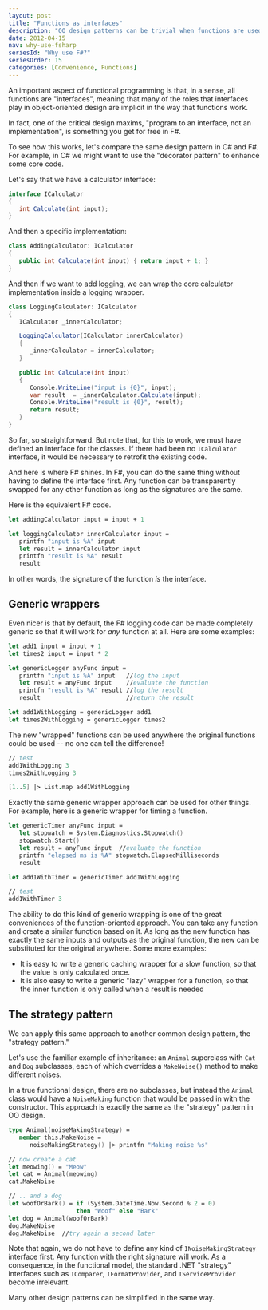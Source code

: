 ```yaml
---
layout: post
title: "Functions as interfaces"
description: "OO design patterns can be trivial when functions are used"
date: 2012-04-15
nav: why-use-fsharp
seriesId: "Why use F#?"
seriesOrder: 15
categories: [Convenience, Functions]
---
```



An important aspect of functional programming is that, in a sense, all functions are "interfaces", meaning that many of the roles that interfaces play in object-oriented design are implicit in the way that functions work.

In fact, one of the critical design maxims, "program to an interface, not an implementation", is something you get for free in F#.

To see how this works, let's compare the same design pattern in C# and F#. For example, in C# we might want to use the "decorator pattern" to enhance some core code.

Let's say that we have a calculator interface:

```csharp
interface ICalculator
{
   int Calculate(int input);
}
```

And then a specific implementation:

```csharp
class AddingCalculator: ICalculator
{
   public int Calculate(int input) { return input + 1; }
}
```

And then if we want to add logging, we can wrap the core calculator implementation inside a logging wrapper.

```csharp
class LoggingCalculator: ICalculator
{
   ICalculator _innerCalculator;

   LoggingCalculator(ICalculator innerCalculator)
   {
      _innerCalculator = innerCalculator;
   }

   public int Calculate(int input)
   {
      Console.WriteLine("input is {0}", input);
      var result  = _innerCalculator.Calculate(input);
      Console.WriteLine("result is {0}", result);
      return result;
   }
}
```

So far, so straightforward. But note that, for this to work, we must have defined an interface for the classes. If there had been no `ICalculator` interface, it would be necessary to retrofit the existing code.

And here is where F# shines. In F#, you can do the same thing without having to define the interface first. Any function can be transparently swapped for any other function as long as the signatures are the same.

Here is the equivalent F# code.

```fsharp
let addingCalculator input = input + 1

let loggingCalculator innerCalculator input =
   printfn "input is %A" input
   let result = innerCalculator input
   printfn "result is %A" result
   result
```

In other words, the signature of the function *is* the interface.

## Generic wrappers

Even nicer is that by default, the F# logging code can be made completely generic so that it will work for *any* function at all. Here are some examples:

```fsharp
let add1 input = input + 1
let times2 input = input * 2

let genericLogger anyFunc input =
   printfn "input is %A" input   //log the input
   let result = anyFunc input    //evaluate the function
   printfn "result is %A" result //log the result
   result                        //return the result

let add1WithLogging = genericLogger add1
let times2WithLogging = genericLogger times2
```

The new "wrapped" functions can be used anywhere the original functions could be used -- no one can tell the difference!

```fsharp
// test
add1WithLogging 3
times2WithLogging 3

[1..5] |> List.map add1WithLogging
```

Exactly the same generic wrapper approach can be used for other things. For example, here is a generic wrapper for timing a function.

```fsharp
let genericTimer anyFunc input =
   let stopwatch = System.Diagnostics.Stopwatch()
   stopwatch.Start()
   let result = anyFunc input  //evaluate the function
   printfn "elapsed ms is %A" stopwatch.ElapsedMilliseconds
   result

let add1WithTimer = genericTimer add1WithLogging

// test
add1WithTimer 3
```

The ability to do this kind of generic wrapping is one of the great conveniences of the function-oriented approach. You can take any function and create a similar function based on it.  As long as the new function has exactly the same inputs and outputs as the original function, the new can be substituted for the original anywhere.  Some more examples:

* It is easy to write a generic caching wrapper for a slow function, so that the value is only calculated once.
* It is also easy to write a generic "lazy" wrapper for a function, so that the inner function is only called when a result is needed

## The strategy pattern

We can apply this same approach to another common design pattern, the "strategy pattern."

Let's use the familiar example of inheritance: an `Animal` superclass with `Cat` and `Dog` subclasses, each of which overrides a `MakeNoise()` method to make different noises.

In a true functional design, there are no subclasses, but instead the `Animal` class would have a `NoiseMaking` function that would be passed in with the constructor.   This approach is exactly the same as the "strategy" pattern in OO design.

```fsharp
type Animal(noiseMakingStrategy) =
   member this.MakeNoise =
      noiseMakingStrategy() |> printfn "Making noise %s"

// now create a cat
let meowing() = "Meow"
let cat = Animal(meowing)
cat.MakeNoise

// .. and a dog
let woofOrBark() = if (System.DateTime.Now.Second % 2 = 0)
                   then "Woof" else "Bark"
let dog = Animal(woofOrBark)
dog.MakeNoise
dog.MakeNoise  //try again a second later
```

Note that again, we do not have to define any kind of `INoiseMakingStrategy` interface first. Any function with the right signature will work.
As a consequence, in the functional model, the standard .NET "strategy" interfaces such as `IComparer`, `IFormatProvider`, and `IServiceProvider` become irrelevant.

Many other design patterns can be simplified in the same way.

